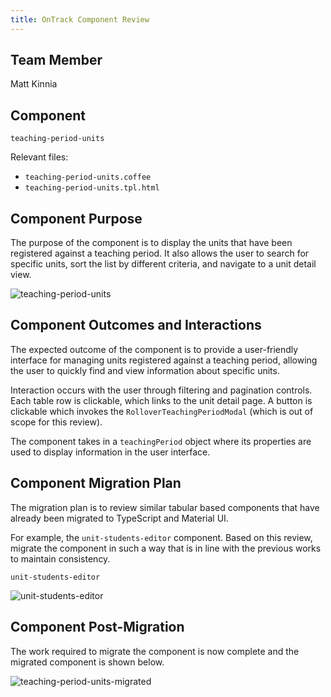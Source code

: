 ```yaml
---
title: OnTrack Component Review
---
```


## Team Member

Matt Kinnia

## Component

`teaching-period-units`

Relevant files:

- `teaching-period-units.coffee`
- `teaching-period-units.tpl.html`

## Component Purpose

The purpose of the component is to display the units that have been registered
against a teaching period. It also allows the user to search for specific
units, sort the list by different criteria, and navigate to a unit detail view.

![teaching-period-units](Resources/teaching-period-units.png)

## Component Outcomes and Interactions

The expected outcome of the component is to provide a user-friendly interface
for managing units registered against a teaching period, allowing the user to
quickly find and view information about specific units.

Interaction occurs with the user through filtering and pagination controls.
Each table row is clickable, which links to the unit detail page. A button is
clickable which invokes the `RolloverTeachingPeriodModal` (which is out of scope
for this review).

The component takes in a `teachingPeriod` object where its properties are used
to display information in the user interface.

## Component Migration Plan

The migration plan is to review similar tabular based components that have already
been migrated to TypeScript and Material UI.

For example, the `unit-students-editor` component. Based on this review, migrate
the component in such a way that is in line with the previous works to maintain consistency.

`unit-students-editor`

![unit-students-editor](Resources/unit-students-editor.png)

## Component Post-Migration

The work required to migrate the component is now complete and the migrated
component is shown below.

![teaching-period-units-migrated](Resources/teaching-period-units-migrated.png)
